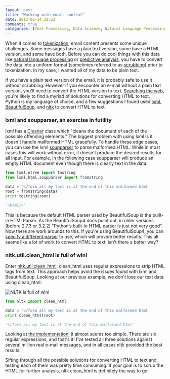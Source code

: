 ```yaml
---
layout: post
title: "Working with email content"
date: 2013-02-14 22:23
comments: true
categories: [Text Processing, Data Science, Natural Language Processing, Predictive Analysis, Machine Learning, Feature Extraction, Data Mining, Python, nltk, html]
---
```

When it comes to [tokenization](http://goo.gl/F2i6l "Wikipedia: Tokenization"), email content presents some unique challenges. Some messages have a plain text version, some have a HTML version, and some have both. Before you can do cool things with this data like [natural language processing](http://goo.gl/X0vQ "Wikipedia: NLP") or [predictive analysis](http://goo.gl/X9l0z "Wikipedia: Predictive Analytics"), you have to convert the data into a uniform format (sometimes referred to as [scrubbing](http://goo.gl/bMqGP)) prior to tokenization. In my case, I wanted all of my data to be plain text.

If you have a plain text version of the email, it is probably safe to use it without scrubbing. However if you encounter an e-mail without a plain text version, you'll need to convert the HTML version to text. [Searching the web](http://goo.gl/wnRiJu "search &quot;python convert html to text&quot;"), you're likely to find a myriad of solutions for converting HTML to text. Python is my language of choice, and a few suggestions I found used [lxml](http://goo.gl/xBDJZ "lxml website"), [BeautifulSoup](http://goo.gl/YUOe "BeautifulSoup website"), and [nltk](http://goo.gl/JGYNk "Natural Language Toolkit website") to convert HTML to text.

### lxml and soupparser, an exercise in futility

lxml has a [Cleaner](http://lxml.de/api/lxml.html.clean.Cleaner-class.html "lxml cleaner class") class which "cleans the document of each of the possible offending elements." The biggest problem with using lxml is it doesn't handle malformed HTML gracefully. To handle these edge cases, you can use the lxml [soupparser](http://lxml.de/elementsoup.html) to parse malformed HTML. While in most cases this will work without error, it doesn't produce the desired results for all input. For example, in the following case soupparser will produce an empty HTML document even though there is clearly text in the data:
``` python
from lxml.etree import tostring
from lxml.html.soupparser import fromstring

data = '</form all my text is at the end of this malformed html'
root = fromstring(data)
print tostring(root)

'<html/>'
```
This is because the default HTML parser used by BeautifulSoup is the built-in HTMLParser. As the BeautifulSoup4 docs point out, in older versions (before 2.7.3 or 3.2.2) "Python’s built-in HTML parser is just not very good". Now there are work arounds to this. If you're using BeautifulSoup4, you can [specify a different parser](http://www.crummy.com/software/BeautifulSoup/bs4/doc/#installing-a-parser "bs4 3rd party parser documentation") to use, which will provide better results. This all seems like a lot of work to convert HTML to text, isn't there a better way?

### nltk.util.clean_html is full of win!

Enter [nltk.util.clean_html](http://nltk.org/book/ch03.html#dealing-with-html "nltk.util.clean_html"). clean_html uses regular expressions to strip HTML tags from text. This approach helps avoid the issues found with lxml and BeautifulSoup. Looking at our previous example, we don't lose our text data using clean_html:

![NLTK is full of win!](http://cdn.memegenerator.net/instances/400x/34904914.jpg)
``` python
from nltk import clean_html

data = '</form all my text is at the end of this malformed html'
print clean_html(root)

'</form all my text is at the end of this malformed html'
```
Looking at [the implementation](http://nltk.org/_modules/nltk/util.html#clean_html "clean_html source code"), it almost seems too simple. There are six regular expressions, and that's it! I've tested all three solutions against several million real e-mail messages, and in all cases nltk provided the best results.

Sifting through all the possible solutions for converting HTML to text and testing each of them was pretty time consuming. If your goal is to scrub the HTML for further analysis, nltk clean_html is definitely the way to go!
